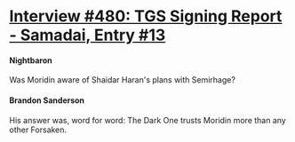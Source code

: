 # [Interview #480: TGS Signing Report - Samadai, Entry #13](https://www.theoryland.com/intvmain.php?i=480#13)

#### Nightbaron

Was Moridin aware of Shaidar Haran's plans with Semirhage?

#### Brandon Sanderson

His answer was, word for word: The Dark One trusts Moridin more than any other Forsaken.

